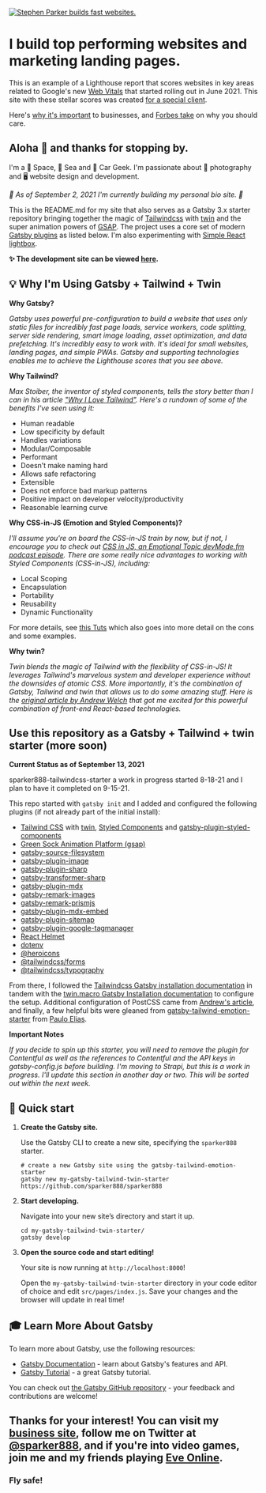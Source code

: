[![Stephen Parker builds fast websites.](https://res.cloudinary.com/gravital-digital/image/upload/v1629435211/lighthouse-performance_szftjp.png)](https://www.linkedin.com/in/sparker888/)

# I build top performing websites and marketing landing pages.

This is an example of a Lighthouse report that scores websites in key areas related to Google's new [Web Vitals](https://support.google.com/webmasters/answer/9205520?hl=en) that started rolling out in June 2021. This site with these stellar scores was created [for a special client](https://www.benevolentseniorservices.com).

Here's [why it's important](https://gravitaldigital.com/blog/googles-biggest-algorithm-change-goes-live-in-june/) to businesses, and [Forbes take](https://www.forbes.com/sites/forbesagencycouncil/2021/07/08/what-are-googles-new-core-web-vitals--why-should-your-business-care-about-them/?sh=5f8fc4f85989) on why you should care.

## Aloha 🤙 and thanks for stopping by.

I'm a 🚀 Space, 🐬 Sea and 🚗 Car Geek. I'm passionate about 📸 photography and 🖥️ website design and development.

*🚧 As of September 2, 2021 I'm currently building my personal bio site. 🚧*

This is the README.md for my site that also serves as a Gatsby 3.x starter repository bringing together the magic of [Tailwindcss](https://tailwindcss.com/) with [twin](https://github.com/ben-rogerson/twin.macro) and the super animation powers of [GSAP](https://greensock.com/). The project uses a core set of modern [Gatsby plugins](https://www.gatsbyjs.com/plugins) as listed below. I'm also experimenting with [Simple React lightbox](https://simple-react-lightbox.dev/).

**✨ The development site can be viewed [here](https://zen-jennings-d17986.netlify.app/).**

## 💡 Why I'm Using Gatsby + Tailwind + Twin

**Why Gatsby?**

*Gatsby uses powerful pre-configuration to build a website that uses only static files for incredibly fast page loads, service workers, code splitting, server side rendering, smart image loading, asset optimization, and data prefetching. It's incredibly easy to work with. It's ideal for small websites, landing pages, and simple PWAs. Gatsby and supporting technologies enables me to achieve the Lighthouse scores that you see above.*

**Why Tailwind?**

*Max Stoiber, the inventor of styled components, tells the story better than I can in his article ["Why I Love Tailwind"](https://mxstbr.com/thoughts/tailwind/). Here's a rundown of some of the benefits I've seen using it:*

* Human readable
* Low specificity by default
* Handles variations
* Modular/Composable
* Performant
* Doesn’t make naming hard
* Allows safe refactoring
* Extensible
* Does not enforce bad markup patterns
* Positive impact on developer velocity/productivity
* Reasonable learning curve

**Why CSS-in-JS (Emotion and Styled Components)?**

*I'll assume you're on board the CSS-in-JS train by now, but if not, I encourage you to check out [CSS in JS, an Emotional Topic devMode.fm podcast episode](https://devmode.fm/episodes/css-in-js-an-emotional-topic). There are some really nice advantages to working with Styled Components (CSS-in-JS), including:*

* Local Scoping
* Encapsulation
* Portability
* Reusability
* Dynamic Functionality

For more details, see [this Tuts](https://webdesign.tutsplus.com/articles/an-introduction-to-css-in-js-examples-pros-and-cons--cms-33574) which also goes into more detail on the cons and some examples.

**Why twin?**

*Twin blends the magic of Tailwind with the flexibility of CSS-in-JS! It leverages Tailwind's marvelous system and developer experience without the downsides of atomic CSS. More importantly, it's the combination of Gatsby, Tailwind and twin that allows us to do some amazing stuff. Here is the [original article by Andrew Welch](https://nystudio107.com/blog/using-tailwind-css-with-gatsby-react-emotion-styled-components) that got me excited for this powerful combination of front-end React-based technologies.*

## Use this repository as a Gatsby + Tailwind + twin starter (more soon)

**Current Status as of September 13, 2021** 

sparker888-tailwindcss-starter a work in progress started 8-18-21 and I plan to have it completed on 9-15-21.

This repo started with `gatsby init` and I added and configured the following plugins (if not already part of the initial install):

- [Tailwind CSS](https://tailwindcss.com/) with [twin](https://github.com/ben-rogerson/twin.examples/tree/master/gatsby-styled-components), [Styled Components](https://github.com/ben-rogerson/twin.examples/tree/master/gatsby-styled-components) and [gatsby-plugin-styled-components](https://www.gatsbyjs.com/plugins/gatsby-plugin-styled-components/)
- [Green Sock Animation Platform (gsap)](https://greensock.com/blog/learning/react/)
- [gatsby-source-filesystem](https://www.gatsbyjs.com/plugins/gatsby-source-filesystem)
- [gatsby-plugin-image](https://www.gatsbyjs.com/plugins/gatsby-plugin-image)
- [gatsby-plugin-sharp](https://www.gatsbyjs.com/plugins/gatsby-plugin-sharp)
- [gatsby-transformer-sharp](https://www.gatsbyjs.com/plugins/gatsby-transformer-shar)
- [gatsby-plugin-mdx](https://www.gatsbyjs.com/plugins/gatsby-plugin-mdx)
- [gatsby-remark-images](https://www.gatsbyjs.com/plugins/gatsby-remark-images/)
- [gatsby-remark-prismjs](https://www.gatsbyjs.com/plugins/gatsby-remark-prismjs/)
- [gatsby-plugin-mdx-embed](https://www.gatsbyjs.com/plugins/gatsby-plugin-mdx-embed/)
- [gatsby-plugin-sitemap](https://www.gatsbyjs.com/plugins/gatsby-plugin-sitemap)
- [gatsby-plugin-google-tagmanager](https://www.gatsbyjs.com/plugins/gatsby-plugin-google-tagmanager)
- [React Helmet](https://www.gatsbyjs.com/plugins/gatsby-plugin-react-helmet)
- [dotenv](https://www.npmjs.com/package/dotenv)
- [@heroicons](https://github.com/tailwindlabs/heroicons)
- [@tailwindcss/forms](https://github.com/tailwindlabs/tailwindcss-forms)
- [@tailwindcss/typography](https://github.com/tailwindlabs/tailwindcss-typography)

From there, I followed the [Tailwindcss Gatsby installation documentation](https://tailwindcss.com/docs/guides/gatsby) in tandem with the [twin.macro Gatsby Installation documentation](https://github.com/ben-rogerson/twin.examples/tree/master/gatsby-styled-components) to configure the setup. Additional configuration of PostCSS came from [Andrew's article](https://nystudio107.com/blog/using-tailwind-css-with-gatsby-react-emotion-styled-components), and finally, a few helpful bits were gleaned from [gatsby-tailwind-emotion-starter](https://github.com/pauloelias/gatsby-tailwind-emotion-starter) from [Paulo Elias](https://github.com/pauloelias).

**Important Notes**

*If you decide to spin up this starter, you will need to remove the plugin for Contentful as well as the references to Contentful and the API keys in gatsby-config.js before building. I'm moving to Strapi, but this is a work in progress. I'll update this section in another day or two. This will be sorted out within the next week.*

## 🚀 Quick start

1.  **Create the Gatsby site.**

    Use the Gatsby CLI to create a new site, specifying the `sparker888` starter.

    ```shell
    # create a new Gatsby site using the gatsby-tailwind-emotion-starter
    gatsby new my-gatsby-tailwind-twin-starter https://github.com/sparker888/sparker888
    ```

2.  **Start developing.**

    Navigate into your new site’s directory and start it up.

    ```shell
    cd my-gatsby-tailwind-twin-starter/
    gatsby develop
    ```

3.  **Open the source code and start editing!**

    Your site is now running at `http://localhost:8000`!

    Open the `my-gatsby-tailwind-twin-starter` directory in your code editor of choice and edit `src/pages/index.js`. Save your changes and the browser will update in real time!

## 🎓 Learn More About Gatsby

To learn more about Gatsby, use the following resources:

- [Gatsby Documentation](https://www.gatsbyjs.com/docs/) - learn about Gatsby's features and API.
- [Gatsby Tutorial](https://www.gatsbyjs.com/tutorial/) - a great Gatsby tutorial.

You can check out [the Gatsby GitHub repository](https://github.com/gatsbyjs/gatsby) - your feedback and contributions are welcome!

## Thanks for your interest! You can visit my [business site](https://www.gravitaldigital.com), follow me on Twitter at [@sparker888](https://www.twitter.com/sparker888), and if you're into video games, join me and my friends playing [Eve Online](https://www.eveonline.com/signup?invc=bed0f5cf-ea4b-4c92-9128-b76165d69757).

### Fly safe!
